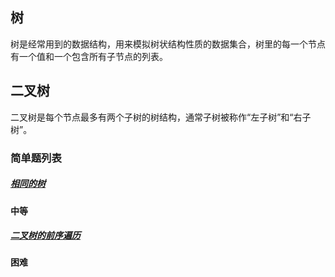 ## 树

树是经常用到的数据结构，用来模拟树状结构性质的数据集合，树里的每一个节点有一个值和一个包含所有子节点的列表。

## 二叉树
二叉树是每个节点最多有两个子树的树结构，通常子树被称作“左子树”和“右子树”。


### 简单题列表
##### [相同的树](../leetcode/editor/cn/[100]相同的树.js)

#### 中等
##### [二叉树的前序遍历](../leetcode/editor/cn/[144]二叉树的前序遍历.js)

#### 困难
